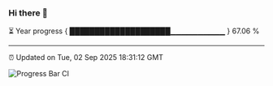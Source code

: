 ### Hi there 👋

⏳ Year progress { ████████████████████▁▁▁▁▁▁▁▁▁▁ } 67.06 %

---

⏰ Updated on Tue, 02 Sep 2025 18:31:12 GMT

![Progress Bar CI](https://github.com/ZhaoGui/ZhaoGui/workflows/Progress%20Bar%20CI/badge.svg)
